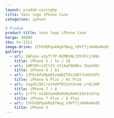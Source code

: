 ```yaml
---
layout: produk-casinghp
title: Vans logo iPhone Case
categories: iphone

# Produk
product-title: Vans logo iPhone Case
harga: 90000
sku: hn-3312
image-drive: 1YhFUQPqakRqXTWug_n9Vf7jsHeRwHkd6
gallery:
  - url: 1WFoau-ydyftTP-BXMBSNL3YhYFzjC8Ns
    title: iPhone 5 / 5s / SE
  - url: 1HM7HFrxZCtI3_VY1AwFADB6s-IHyk98z
    title: iPhone 6 / 6s
  - url: 1JF6vkMiMpmEEzmQDZTOxJ4DlfuH93VP2
    title: iPhone 6 Plus / 6s Plus
  - url: 1ogXSjQblratkOVT033ot6vU0_zr6LSHP
    title: iPhone 7 / 8
  - url: 1r7Tz-UxZb3aeH8oKUHy8eKS1Ke1toToy
    title: iPhone 7 Plus / 8 Plus
  - url: 1YhFUQPqakRqXTWug_n9Vf7jsHeRwHkd6
    title: iPhone X
---
```

